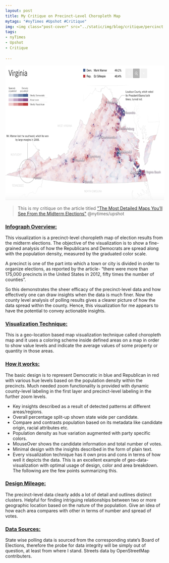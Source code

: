 ```yaml
---
layout: post
title: My Critique on Precinct-Level Choropleth Map
mytags: "#nyTimes #Upshot #Critique"
img: <img class="post-cover" src="../static/img/blog/critique/percinct.png" border="5" alt="Responsive image">
tags:
- nyTimes
- Upshot
- Critique

---
```

<style>.container {
  width: auto;
  max-width: 800px;
  text-align: center;

}
</style>
<p><img src="../static/img/blog/critique/main.png" alt="Test Image" style="width:704px;height:427px;"/></p>

> This is my critique on the article titled ["The Most Detailed Maps You’ll See From the Midterm Elections"](http://www.nytimes.com/interactive/2014/11/04/upshot/senate-maps.html?_r=0)
 @nytimes/upshot

<div class="divider"></div>

### [Infograph Overview:]()

This visualization is a precinct-level choropleth map of election results from the midterm elections. The objective of the visualization is to show a fine-grained analysis of how the Republicans and Democrats are spread along with the population density, measured by the graduated color scale. 

A precinct is one of the part into which a town or city is divided in order to organize elections, as reported by the article- “there were more than 175,000 precincts in the United States in 2012, fifty times the number of counties”. 

So this demonstrates the sheer efficacy of the precinct-level data and how effectively one can draw insights when the data is much finer. Now the county level analysis of polling results gives a clearer picture of how the data spread within the county. Hence, this visualization for me appears to have the potential to convey actionable insights.


<div class="divider"></div>

###  [Visualization Technique:]()

This is a geo-location based map visualization technique called choropleth map and it uses a coloring scheme inside defined areas on a map in order to show value levels and indicate the average values of some property or quantity in those areas.

 
<div class="divider"></div>

###  [How it works:]()

The basic design is to represent Democratic in blue and Republican in red with various hue levels based on the population density within the precincts. Much needed zoom functionality is provided with dynamic county-level labeling in the first layer and precinct-level labeling in the further zoom levels.

* Key insights described as a result of detected patterns at different areas/regions.
* Overall percentage split-up shown state wide per candidate.
* Compare and contrasts population based on its metadata like candidate origin, racial attributes etc.
* Population density as hue variation augmented with party specific colors.
* MouseOver shows the candidate information and total number of votes.
* Minimal design with the insights described in the form of plain text.
* Every visualization technique has it own pros and cons in terms of how well it depicts the data. This is an excellent example of geo-data-visualization with optimal usage of design, color and area breakdown. The following are the few points summarizing this.

<div class="divider"></div>

###  [Design Mileage:]()

The precinct-level data clearly adds a lot of detail and outlines distinct clusters.
Helpful for finding intriguing relationships between two or more geographic location based on the nature of the population.
Give an idea of how each area compares with other in terms of number and spread of votes.
 
<div class="divider"></div>

###  [Data Sources:]()

State wise polling data is sourced from the corresponding state’s Board of Elections, therefore the probe for data integrity will be simply out of question, at least from where I stand. 
Streets data by OpenStreetMap contributers.









